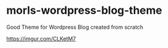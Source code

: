 # morls-wordpress-blog-theme
Good Theme for Wordpress Blog created from scratch

https://imgur.com/CLKetM7
